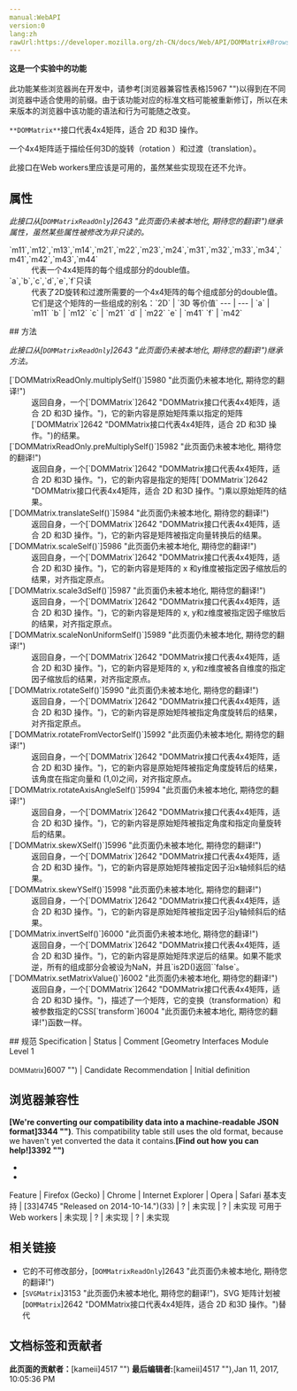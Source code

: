 ```yaml
---
manual:WebAPI
version:0
lang:zh
rawUrl:https://developer.mozilla.org/zh-CN/docs/Web/API/DOMMatrix#Browser_compatibility
---
```






**这是一个实验中的功能**<br></br>此功能某些浏览器尚在开发中，请参考[浏览器兼容性表格]5967 "")以得到在不同浏览器中适合使用的前缀。由于该功能对应的标准文档可能被重新修订，所以在未来版本的浏览器中该功能的语法和行为可能随之改变。




`**DOMMatrix**`接口代表4x4矩阵，适合 2D 和3D 操作。



一个4x4矩阵适于描绘任何3D的旋转（rotation ）和过渡（translation）。



此接口在Web workers里应该是可用的，虽然某些实现现在还不允许。


## 属性<a name="属性"></a>


<em>此接口从[`DOMMatrixReadOnly`]2643 "此页面仍未被本地化, 期待您的翻译!")继承属性，虽然某些属性被修改为非只读的。</em>

<dl><dt id=''>`m11`,`m12`,`m13`,`m14`,`m21`,`m22`,`m23`,`m24`,`m31`,`m32`,`m33`,`m34`,`m41`,`m42`,`m43`,`m44`</dt><dd>代表一个4x4矩阵的每个组成部分的double值。</dd><dt id=''>`a`,`b`,`c`,`d`,`e`,`f`只读</dt><dd>代表了2D旋转和过渡所需要的一个4x4矩阵的每个组成部分的double值。它们是这个矩阵的一些组成的别名：`2D` | `3D 等价值` 
 ---  |  ---  | 
`a` | `m11` 
`b` | `m12` 
`c` | `m21` 
`d` | `m22` 
`e` | `m41` 
`f` | `m42` 

</dd></dl>
## 方法<a name="方法"></a>


<em>此接口从[`DOMMatrixReadOnly`]2643 "此页面仍未被本地化, 期待您的翻译!")继承方法。</em>

<dl><dt id=''>[`DOMMatrixReadOnly.multiplySelf()`]5980 "此页面仍未被本地化, 期待您的翻译!")</dt><dd>返回自身，一个[`DOMMatrix`]2642 "DOMMatrix接口代表4x4矩阵，适合 2D 和3D 操作。")，它的新内容是原始矩阵乘以指定的矩阵[`DOMMatrix`]2642 "DOMMatrix接口代表4x4矩阵，适合 2D 和3D 操作。")的结果。</dd><dt id=''>[`DOMMatrixReadOnly.preMultiplySelf()`]5982 "此页面仍未被本地化, 期待您的翻译!")</dt><dd>返回自身，一个[`DOMMatrix`]2642 "DOMMatrix接口代表4x4矩阵，适合 2D 和3D 操作。")，它的新内容是指定的矩阵[`DOMMatrix`]2642 "DOMMatrix接口代表4x4矩阵，适合 2D 和3D 操作。")乘以原始矩阵的结果。</dd><dt id=''>[`DOMMatrix.translateSelf()`]5984 "此页面仍未被本地化, 期待您的翻译!")</dt><dd>返回自身，一个[`DOMMatrix`]2642 "DOMMatrix接口代表4x4矩阵，适合 2D 和3D 操作。")，它的新内容是矩阵被指定向量转换后的结果。</dd><dt id=''>[`DOMMatrix.scaleSelf()`]5986 "此页面仍未被本地化, 期待您的翻译!")</dt><dd>返回自身，一个[`DOMMatrix`]2642 "DOMMatrix接口代表4x4矩阵，适合 2D 和3D 操作。")，它的新内容是矩阵的 x 和y维度被指定因子缩放后的结果，对齐指定原点。</dd><dt id=''>[`DOMMatrix.scale3dSelf()`]5987 "此页面仍未被本地化, 期待您的翻译!")</dt><dd>返回自身，一个[`DOMMatrix`]2642 "DOMMatrix接口代表4x4矩阵，适合 2D 和3D 操作。")，它的新内容是矩阵的 x, y和z维度被指定因子缩放后的结果，对齐指定原点。</dd><dt id=''>[`DOMMatrix.scaleNonUniformSelf()`]5989 "此页面仍未被本地化, 期待您的翻译!")</dt><dd>返回自身，一个[`DOMMatrix`]2642 "DOMMatrix接口代表4x4矩阵，适合 2D 和3D 操作。")，它的新内容是矩阵的 x, y和z维度被各自维度的指定因子缩放后的结果，对齐指定原点。</dd><dt id=''>[`DOMMatrix.rotateSelf()`]5990 "此页面仍未被本地化, 期待您的翻译!")</dt><dd>返回自身，一个[`DOMMatrix`]2642 "DOMMatrix接口代表4x4矩阵，适合 2D 和3D 操作。")，它的新内容是原始矩阵被指定角度旋转后的结果，对齐指定原点。</dd><dt id=''>[`DOMMatrix.rotateFromVectorSelf()`]5992 "此页面仍未被本地化, 期待您的翻译!")</dt><dd>返回自身，一个[`DOMMatrix`]2642 "DOMMatrix接口代表4x4矩阵，适合 2D 和3D 操作。")，它的新内容是原始矩阵被指定角度旋转后的结果，该角度在指定向量和 (1,0)之间，对齐指定原点。</dd><dt id=''>[`DOMMatrix.rotateAxisAngleSelf()`]5994 "此页面仍未被本地化, 期待您的翻译!")</dt><dd>返回自身，一个[`DOMMatrix`]2642 "DOMMatrix接口代表4x4矩阵，适合 2D 和3D 操作。")，它的新内容是原始矩阵被指定角度和指定向量旋转后的结果。</dd><dt id=''>[`DOMMatrix.skewXSelf()`]5996 "此页面仍未被本地化, 期待您的翻译!")</dt><dd>返回自身，一个[`DOMMatrix`]2642 "DOMMatrix接口代表4x4矩阵，适合 2D 和3D 操作。")，它的新内容是原始矩阵被指定因子沿x轴倾斜后的结果。</dd><dt id=''>[`DOMMatrix.skewYSelf()`]5998 "此页面仍未被本地化, 期待您的翻译!")</dt><dd>返回自身，一个[`DOMMatrix`]2642 "DOMMatrix接口代表4x4矩阵，适合 2D 和3D 操作。")，它的新内容是原始矩阵被指定因子沿y轴倾斜后的结果。</dd><dt id=''>[`DOMMatrix.invertSelf()`]6000 "此页面仍未被本地化, 期待您的翻译!")</dt><dd>返回自身，一个[`DOMMatrix`]2642 "DOMMatrix接口代表4x4矩阵，适合 2D 和3D 操作。")，它的新内容是原始矩阵求逆后的结果。如果不能求逆，所有的组成部分会被设为NaN，并且`is2D()返回``false`。</dd><dt id=''>[`DOMMatrix.setMatrixValue()`]6002 "此页面仍未被本地化, 期待您的翻译!")</dt><dd>返回自身，一个[`DOMMatrix`]2642 "DOMMatrix接口代表4x4矩阵，适合 2D 和3D 操作。")，描述了一个矩阵，它的变换（transformation）和被参数指定的CSS[`transform`]6004 "此页面仍未被本地化, 期待您的翻译!")函数一样。</dd></dl>
## 规范<a name="规范"></a>
Specification | Status | Comment 
[Geometry Interfaces Module Level 1<br></br><small>DOMMatrix</small>]6007 "") | Candidate Recommendation | Initial definition 


## 浏览器兼容性<a name="浏览器兼容性"></a>


**[We&#39;re converting our compatibility data into a machine-readable JSON format]3344 "")**. This compatibility table still uses the old format, because we haven&#39;t yet converted the data it contains.**[Find out how you can help!]3392 "")**


* 
* 
Feature | Firefox (Gecko) | Chrome | Internet Explorer | Opera | Safari 
基本支持 | [33]4745 "Released on 2014-10-14.")(33) | ? | 未实现 | ? | 未实现 
可用于 Web workers | 未实现 | ? | 未实现 | ? | 未实现 




## 相关链接<a name="相关链接"></a>

* 它的不可修改部分，[`DOMMatrixReadOnly`]2643 "此页面仍未被本地化, 期待您的翻译!")
* [`SVGMatrix`]3153 "此页面仍未被本地化, 期待您的翻译!")，SVG 矩阵计划被[`DOMMatrix`]2642 "DOMMatrix接口代表4x4矩阵，适合 2D 和3D 操作。")替代



## 文档标签和贡献者
**此页面的贡献者：**[kameii]4517 "")
**最后编辑者:**[kameii]4517 ""),<time>Jan 11, 2017, 10:05:36 PM</time>


